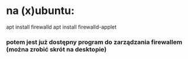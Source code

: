 # na (x)ubuntu:

apt install firewalld
apt install firewalld-applet

### potem jest już dostępny program do zarządzania firewallem (można zrobić skrót na desktopie)
